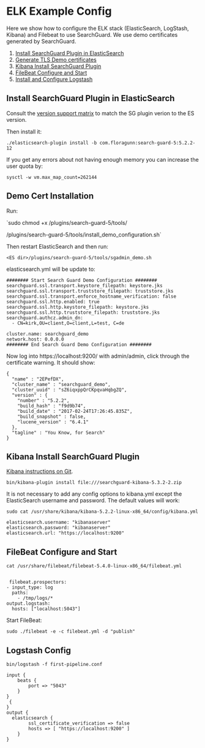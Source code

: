 # ELK Example Config

Here we show how to configure the ELK stack (ElasticSearch, LogStash, Kibana) and Filebeat to use SearchGuard.  We use demo certificates generated by SearchGuard.

1. [Install SearchGuard Plugin in ElasticSearch](exampleELK.md#install)
2. [Generate TLS Demo certificates](exampleELK.md#cert) 
3. [Kibana Install SearchGuard Plugin](exampleELK.md#kibana)	 
4. [FileBeat Configure and Start](exampleELK.md#filebeat)	 
5. [Install and Configure Logstash](exampleELK.md#logstash)	 
 


## <a name="install"></a>  Install SearchGuard Plugin in ElasticSearch
Consult the [version support matrix](https://github.com/floragunncom/search-guard/wiki) to match the SG plugin verion to the ES version.

Then install it:


`./elasticsearch-plugin install -b com.floragunn:search-guard-5:5.2.2-12`

If you get any errors about not having enough memory you can increase the user quota by:

`sysctl -w vm.max_map_count=262144`


## <a name="cert"></a> Demo Cert Installation

Run:

`sudo chmod +x <ES dir>/plugins/search-guard-5/tools/

<ES dir>/plugins/search-guard-5/tools/install_demo_configuration.sh`

Then restart ElasticSearch and then run:

`<ES dir>/plugins/search-guard-5/tools/sgadmin_demo.sh`

elasticsearch.yml will be update to:

 
```
######## Start Search Guard Demo Configuration ########
searchguard.ssl.transport.keystore_filepath: keystore.jks
searchguard.ssl.transport.truststore_filepath: truststore.jks
searchguard.ssl.transport.enforce_hostname_verification: false
searchguard.ssl.http.enabled: true
searchguard.ssl.http.keystore_filepath: keystore.jks
searchguard.ssl.http.truststore_filepath: truststore.jks
searchguard.authcz.admin_dn:
  - CN=kirk,OU=client,O=client,L=test, C=de

cluster.name: searchguard_demo
network.host: 0.0.0.0
######## End Search Guard Demo Configuration ########
```

Now log into https://localhost:9200/ with admin/admin, click through the certificate warning.  It should show:

```
{
  "name" : "2EPefDX",
  "cluster_name" : "searchguard_demo",
  "cluster_uuid" : "sZ6iqxppQrCKpqvaHqbgZQ",
  "version" : {
    "number" : "5.2.2",
    "build_hash" : "f9d9b74",
    "build_date" : "2017-02-24T17:26:45.835Z",
    "build_snapshot" : false,
    "lucene_version" : "6.4.1"
  },
  "tagline" : "You Know, for Search"
}
```




## <a name="kibana"></a> Kibana Install SearchGuard Plugin
[Kibana instructions on Git](https://github.com/floragunncom/search-guard-docs/blob/master/kibana.md).

```
bin/kibana-plugin install file:///searchguard-kibana-5.3.2-2.zip
```
It is not necessary to add any config options to kibana.yml except the ElasticSearch username and password.  The default values will work:

```
sudo cat /usr/share/kibana/kibana-5.2.2-linux-x86_64/config/kibana.yml 

elasticsearch.username: "kibanaserver"
elasticsearch.password: "kibanaserver"
elasticsearch.url: "https://localhost:9200"
```


## <a name="filebeat"></a> FileBeat Configure and Start


```
cat /usr/share/filebeat/filebeat-5.4.0-linux-x86_64/filebeat.yml


 filebeat.prospectors:
- input_type: log
  paths:
    - /tmp/logs/*
output.logstash:
  hosts: ["localhost:5043"]
```
 
Start FileBeat:

`sudo ./filebeat -e -c filebeat.yml -d "publish"`


## <a name="logstash"></a> Logstash Config

 
`bin/logstash -f first-pipeline.conf `


```
input {
    beats {
        port => "5043"
    }
}
 {
}
output {
  elasticsearch {
        ssl_certificate_verification => false
        hosts => [ "https://localhost:9200" ]
    }
}
```
